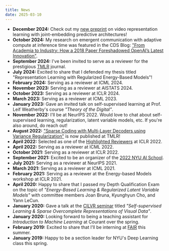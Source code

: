 ```yaml
---
title: News
date: 2025-03-10
---
```


- **December 2024:** Check out my [new preprint](https://arxiv.org/abs/2412.10925) on video representation learning with joint-embedding predictive architectures!
- **October 2024:** My research on emergent communication with adaptive compute at inference time was featured in the CDS Blog: ["From Academia to Industry: How a 2018 Paper Foreshadowed OpenAI’s Latest Innovation"](https://nyudatascience.medium.com/from-academia-to-industry-how-a-2018-paper-foreshadowed-openais-latest-innovation-be9b7b959845).
- **September 2024:** I've been invited to serve as a reviewer for the prestigious [TMLR](https://jmlr.org/tmlr/) journal.
- **July 2024:** Excited to share that I defended my thesis titled "Representation Learning with Regularized Energy-Based Models"!
- **February 2024:** Serving as a reviewer at ICML 2024.
- **November 2023:** Serving as a reviewer at AISTATS 2024.
- **October 2023:** Serving as a reviewer at ICLR 2024.
- **March 2023:** Serving as a reviewer at ICML 2023.
- **January 2023:** Gave an invited talk on self-supervised learning at Prof. Leif Weatherby's course *"Theory of the Digital"*.
- **November 2022:** I'll be at NeurIPS 2022. Would love to chat about self-supervised learning, regularization, latent variable models, etc. If you're also around, do reach out!
- **August 2022:** ["Sparse Coding with Multi-Layer Decoders using Variance Regularization"](https://openreview.net/forum?id=4GuIi1jJ74) is now published at TMLR!
- **April 2022:** Selected as one of the [Highlighted Reviewers](https://iclr.cc/Conferences/2022/Reviewers) at ICLR 2022.
- **April 2022:** Serving as a reviewer at ICML 2022.
- **October 2021:** Serving as a reviewer at ICLR 2022.
- **September 2021:** Excited to be an organizer of the [2022 NYU AI School](https://nyu-mll.github.io/nyu-ai-school-2022/).
- **July 2021:** Serving as a reviewer at NeurIPS 2021.
- **March 2021:** Serving as a reviewer at ICML 2021.
- **February 2021:** Serving as a reviewer at the Energy-based Models workshop at ICLR 2021.
- **April 2020:** Happy to share that I passed my Depth Qualification Exam on the topic of *"Energy-Based Learning & Regularized Latent Variable Models"* with committee members Joan Bruna, Kyunghyun Cho, and Yann LeCun.
- **January 2020:** Gave a talk at the [CILVR seminar](https://cims.nyu.edu/ai/seminars/cilvr-seminar-series/) titled *"Self-supervised Learning & Sparse Overcomplete Representations of Visual Data"*.
- **January 2020:** Looking forward to being a teaching assistant for *Introduction to Machine Learning* at Courant over the spring.
- **February 2019:** Excited to share that I'll be interning at [FAIR](https://research.fb.com/category/facebook-ai-research/) this summer.
- **January 2019:** Happy to be a section leader for NYU's Deep Learning class this spring.
